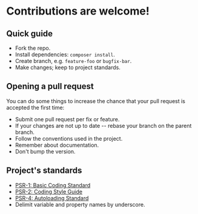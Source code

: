 # Contributions are welcome!

## Quick guide

 * Fork the repo.
 * Install dependencies: `composer install`.
 * Create branch, e.g. `feature-foo` or `bugfix-bar`.
 * Make changes; keep to project standards.

## Opening a pull request

You can do some things to increase the chance that your pull request is accepted the first time:

 * Submit one pull request per fix or feature.
 * If your changes are not up to date -- rebase your branch on the parent branch.
 * Follow the conventions used in the project.
 * Remember about documentation.
 * Don't bump the version.

## Project's standards

 * [PSR-1: Basic Coding Standard](https://github.com/php-fig/fig-standards/blob/master/accepted/PSR-1-basic-coding-standard.md)
 * [PSR-2: Coding Style Guide](https://github.com/php-fig/fig-standards/blob/master/accepted/PSR-2-coding-style-guide.md)
 * [PSR-4: Autoloading Standard](https://github.com/php-fig/fig-standards/blob/master/accepted/PSR-4-autoloader.md)
 * Delimit variable and property names by underscore.